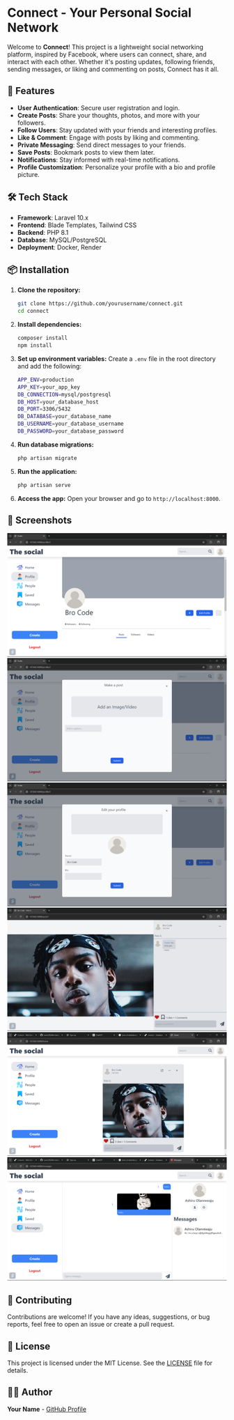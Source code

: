 # Connect - Your Personal Social Network

Welcome to **Connect**! This project is a lightweight social networking platform, inspired by Facebook, where users can connect, share, and interact with each other. Whether it's posting updates, following friends, sending messages, or liking and commenting on posts, Connect has it all.

## 🚀 Features

- **User Authentication**: Secure user registration and login.
- **Create Posts**: Share your thoughts, photos, and more with your followers.
- **Follow Users**: Stay updated with your friends and interesting profiles.
- **Like & Comment**: Engage with posts by liking and commenting.
- **Private Messaging**: Send direct messages to your friends.
- **Save Posts**: Bookmark posts to view them later.
- **Notifications**: Stay informed with real-time notifications.
- **Profile Customization**: Personalize your profile with a bio and profile picture.

## 🛠️ Tech Stack

- **Framework**: Laravel 10.x
- **Frontend**: Blade Templates, Tailwind CSS
- **Backend**: PHP 8.1
- **Database**: MySQL/PostgreSQL
- **Deployment**: Docker, Render

## 📦 Installation

1. **Clone the repository:**
   ```bash
   git clone https://github.com/yourusername/connect.git
   cd connect
   ```

2. **Install dependencies:**
   ```bash
   composer install
   npm install
   ```

3. **Set up environment variables:**
   Create a `.env` file in the root directory and add the following:
   ```bash
   APP_ENV=production
   APP_KEY=your_app_key
   DB_CONNECTION=mysql/postgresql
   DB_HOST=your_database_host
   DB_PORT=3306/5432
   DB_DATABASE=your_database_name
   DB_USERNAME=your_database_username
   DB_PASSWORD=your_database_password
   ```

4. **Run database migrations:**
   ```bash
   php artisan migrate
   ```

5. **Run the application:**
   ```bash
   php artisan serve
   ```

6. **Access the app:**
   Open your browser and go to `http://localhost:8000`.

## 🎨 Screenshots

![Profile Page](screenshots/Screenshot(78).png)
![Make post Page](screenshots/Screenshot(79).png)
![edit profile Page](screenshots/Screenshot(80).png)
![Post Page](screenshots/Screenshot(81).png)
![Home Page](screenshots/Screenshot(82).png)
![Message Page](screenshots/Screenshot(83).png)

## 🤝 Contributing

Contributions are welcome! If you have any ideas, suggestions, or bug reports, feel free to open an issue or create a pull request.

## 📜 License

This project is licensed under the MIT License. See the [LICENSE](LICENSE) file for details.

## 👨‍💻 Author

**Your Name** - [GitHub Profile](https://github.com/lanre290)
